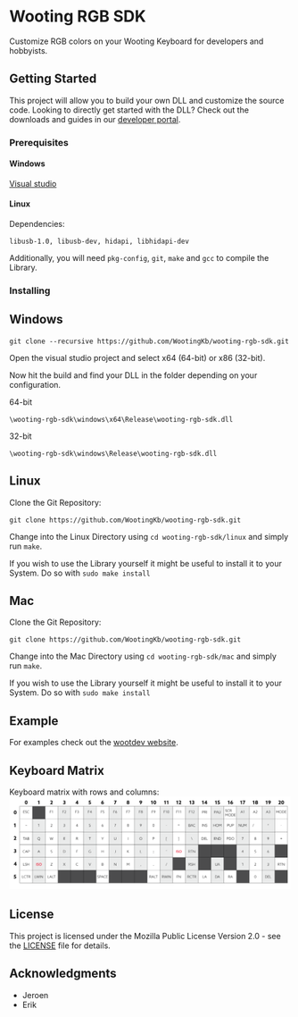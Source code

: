 # Wooting RGB SDK
Customize RGB colors on your Wooting Keyboard for developers and hobbyists.

## Getting Started

This project will allow you to build your own DLL and customize the source code. Looking to directly get started with the DLL? Check out the downloads and guides in our [developer portal](https://dev.wooting.io).

### Prerequisites

#### Windows
[Visual studio](https://visualstudio.microsoft.com/)
#### Linux
Dependencies:
```
libusb-1.0, libusb-dev, hidapi, libhidapi-dev
```
Additionally, you will need `pkg-config`, `git`, `make` and `gcc` to compile the Library.

### Installing
## Windows
```
git clone --recursive https://github.com/WootingKb/wooting-rgb-sdk.git 
```
Open the visual studio project and select x64 (64-bit) or x86 (32-bit).

Now hit the build and find your DLL in the folder depending on your configuration.

64-bit
```
\wooting-rgb-sdk\windows\x64\Release\wooting-rgb-sdk.dll
```
32-bit
```
\wooting-rgb-sdk\windows\Release\wooting-rgb-sdk.dll
```

## Linux
Clone the Git Repository:
```
git clone https://github.com/WootingKb/wooting-rgb-sdk.git
```
Change into the Linux Directory using `cd wooting-rgb-sdk/linux` and simply run `make`.

If you wish to use the Library yourself it might be useful to install it to your System. Do so with `sudo make install`

## Mac
Clone the Git Repository:
```
git clone https://github.com/WootingKb/wooting-rgb-sdk.git
```
Change into the Mac Directory using `cd wooting-rgb-sdk/mac` and simply run `make`.

If you wish to use the Library yourself it might be useful to install it to your System. Do so with `sudo make install`

## Example

For examples check out the [wootdev website](https://dev.wooting.io).

## Keyboard Matrix
Keyboard matrix with rows and columns:
![Keyboard Matrix Row Columns](resources/keyboard-matrix-rows-columns.png)

## License

This project is licensed under the Mozilla Public License Version 2.0 - see the [LICENSE](LICENSE) file for details.

## Acknowledgments

* Jeroen
* Erik
